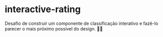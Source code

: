 # interactive-rating
Desafio de construir um componente de classificação interativo e fazê-lo parecer o mais próximo possível do design.  🐱‍👤
